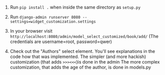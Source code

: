 1. Run `pip install .` when inside the same directory as `setup.py`

2. Run `django-admin runserver 8080 --settings=widget_customization.settings`

3. In your browser visit `http://localhost:8080/admin/model_select_customized/book/add/`
(The credentials are username=root, password=qwer)

4. Check out the "Authors" select element. 
    You'll see explanations in the code how that was implemented.
    The simpler (and more hackish) customization (that adds `>>><<<`)is done in the admin
    The more complex customization, that adds the age of the author, is done in models.py